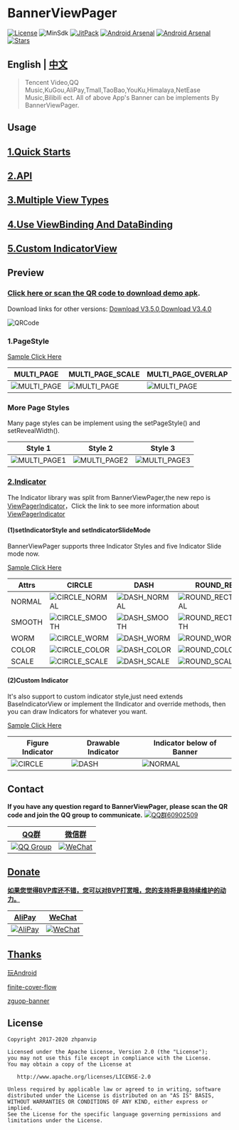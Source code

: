 # BannerViewPager

[![License](https://img.shields.io/github/license/zhpanvip/BannerViewPager)](https://github.com/zhpanvip/BannerViewPager/blob/master/LICENSE)
![MinSdk](https://img.shields.io/badge/API-19%2B-brightgreen)
[![JitPack](https://jitpack.io/v/zhpanvip/BannerViewPager.svg)](https://jitpack.io/#zhpanvip/BannerViewPager)
[![Android Arsenal](https://img.shields.io/badge/Android%20Arsenal-BannerViewPager-brightgreen.svg?style=flat)](https://android-arsenal.com/details/1/7961)
[![Android Arsenal](https://img.shields.io/badge/Android%20Arsenal-ViewPagerIndicator-brightgreen.svg?style=flat)](https://github.com/zhpanvip/viewpagerindicator)
[![Stars](https://img.shields.io/github/stars/zhpanvip/BannerViewPager)](https://github.com/zhpanvip/BannerViewPager/stargazers)


## English | [中文](https://github.com/zhpanvip/BannerViewPager/blob/master/README_CN.md)

> Tencent Video,QQ Music,KuGou,AliPay,Tmall,TaoBao,YouKu,Himalaya,NetEase Music,Bilibili ect. All of above App's Banner can be implements By BannerViewPager.


## Usage

## [1.Quick Starts](https://github.com/zhpanvip/BannerViewPager/wiki/01.Quick-Starts)

## [2.API](https://github.com/zhpanvip/BannerViewPager/wiki/02.Docment)

## [3.Multiple View Types](https://github.com/zhpanvip/BannerViewPager/wiki/03.Multiple-View-Types)

## [4.Use ViewBinding And DataBinding](https://github.com/zhpanvip/BannerViewPager/wiki/04.Use-ViewBinding-And-DataBinding)

## [5.Custom IndicatorView](https://github.com/zhpanvip/BannerViewPager/wiki/05.Custom-IndicatorView)


## Preview

 ### [Click here or scan the QR code to download demo apk](https://www.pgyer.com/bannerviewpager).
 
 Download links for other versions: [Download V3.5.0](https://www.pgyer.com/6c1abffc266a799fee559f1edc2cf6ff),[Download V3.4.0](https://www.pgyer.com/8c1deb4b38ea81d9c62e639dcdeeba39)

![QRCode](https://gitee.com/zhpanvip/images/raw/master/project/banner/qrcode.png)


### 1.PageStyle

[Sample Click Here](https://github.com/zhpanvip/BannerViewPager/blob/master/app/src/main/java/com/example/zhpan/banner/fragment/PageFragment.kt)

| MULTI_PAGE |MULTI_PAGE_SCALE | MULTI_PAGE_OVERLAP |
|--|--|--|
| ![MULTI_PAGE](https://gitee.com/zhpanvip/images/raw/master/project/banner/page_style_multi.gif) |![MULTI_PAGE](https://gitee.com/zhpanvip/images/raw/master/project/banner/page_style_multi_scale.gif) |![MULTI_PAGE](https://gitee.com/zhpanvip/images/raw/master/project/banner/page_style_multi_overlay.gif) |

### More Page Styles

Many page styles can be implement using the setPageStyle() and setRevealWidth().

| Style 1 | Style 2 | Style 3 |
|--|--|--|
| ![MULTI_PAGE1](https://gitee.com/zhpanvip/images/raw/master/project/banner/page_style_1.gif) |![MULTI_PAGE2](https://gitee.com/zhpanvip/images/raw/master/project/banner/page_style_2.gif) |![MULTI_PAGE3](https://gitee.com/zhpanvip/images/raw/master/project/banner/page_style_3.gif) |

### [2.Indicator](https://github.com/zhpanvip/viewpagerindicator)

The Indicator library was split from BannerViewPager,the new repo is [ViewPagerIndicator](https://github.com/zhpanvip/viewpagerindicator)，Click the link to see more information about [ViewPagerIndicator](https://github.com/zhpanvip/viewpagerindicator)

#### (1)setIndicatorStyle and setIndicatorSlideMode

BannerViewPager supports three Indicator Styles and five Indicator Slide mode now.

[Sample Click Here](https://github.com/zhpanvip/BannerViewPager/blob/master/app/src/main/java/com/example/zhpan/banner/fragment/IndicatorFragment.java)

| Attrs | CIRCLE | DASH | ROUND_RECT |
|--|--|--|--|
| NORMAL| ![CIRCLE_NORMAL](https://gitee.com/zhpanvip/images/raw/master/project/indicator/slide_circle_normal.gif) | ![DASH_NORMAL](https://gitee.com/zhpanvip/images/raw/master/project/indicator/style_dash_normal.gif) | ![ROUND_RECT_NORMAL](https://gitee.com/zhpanvip/images/raw/master/project/indicator/style_round_rect_normal.gif) |
| SMOOTH| ![CIRCLE_SMOOTH](https://gitee.com/zhpanvip/images/raw/master/project/indicator/slide_circle_smooth.gif) | ![DASH_SMOOTH](https://gitee.com/zhpanvip/images/raw/master/project/indicator/style_dash_smooth.gif) | ![ROUND_RECT_SMOOTH](https://gitee.com/zhpanvip/images/raw/master/project/indicator/style_round_rect_smooth.gif) |
| WORM| ![CIRCLE_WORM](https://gitee.com/zhpanvip/images/raw/master/project/indicator/slide_circle_worm.gif) | ![DASH_WORM](https://gitee.com/zhpanvip/images/raw/master/project/indicator/style_dash_worm.gif) | ![ROUND_WORM](https://gitee.com/zhpanvip/images/raw/master/project/indicator/style_round_rect_worm.gif) |
| COLOR| ![CIRCLE_COLOR](https://gitee.com/zhpanvip/images/raw/master/project/indicator/slide_circle_color.gif) | ![DASH_COLOR](https://gitee.com/zhpanvip/images/raw/master/project/indicator/style_dash_color.gif) | ![ROUND_COLOR](https://gitee.com/zhpanvip/images/raw/master/project/indicator/style_round_rect_color.gif) |
| SCALE| ![CIRCLE_SCALE](https://gitee.com/zhpanvip/images/raw/master/project/indicator/slide_circle_scale.gif) | ![DASH_SCALE](https://gitee.com/zhpanvip/images/raw/master/project/indicator/style_dash_scale.gif) | ![ROUND_SCALE](https://gitee.com/zhpanvip/images/raw/master/project/indicator/style_round_rect_scale.gif) |
#### (2)Custom Indicator

It's also support to custom indicator style,just need extends BaseIndicatorView or implement the IIndicator and override methods, then you can draw Indicators for whatever you want.

[Sample Click Here](https://github.com/zhpanvip/BannerViewPager/blob/master/app/src/main/java/com/example/zhpan/banner/fragment/OthersFragment.java)

| Figure Indicator | Drawable Indicator | Indicator below of Banner |
|--|--|--|
| ![CIRCLE](https://gitee.com/zhpanvip/images/raw/master/project/banner/style_custum.gif) | ![DASH](https://gitee.com/zhpanvip/images/raw/master/project/banner/style_custom2.gif) | ![NORMAL](https://gitee.com/zhpanvip/images/raw/master/project/banner/style_custom1.gif) |


## Contact

 **If you have any question regard to BannerViewPager, please scan the QR code and join the QQ group to communicate.** <a target="_blank" href="https://qm.qq.com/cgi-bin/qm/qr?k=yHQU7OuoIazbu8vXGt1wC37RsPzhnR61&jump_from=webapi"><img border="0" 
                                                                                                                         src="https://pub.idqqimg.com/wpa/images/group.png" alt="QQ群60902509" title="QQ群60902509">
 
 | QQ群 | 微信群 |
 |--|--|
 | ![QQ Group](https://gitee.com/zhpanvip/images/raw/master/project/group/qq_group.png) |  ![WeChat](https://gitee.com/zhpanvip/images/raw/master/project/group/wechat.png) |
 

## <span id="Sponsor"> Donate </span>

**如果您觉得BVP库还不错，您可以对BVP打赏哦，您的支持将是我持续维护的动力。**

| AliPay | WeChat |
|--|--|
| ![AliPay](https://gitee.com/zhpanvip/images/raw/master/project/pay/pay_alipay.jpg) |  ![WeChat](https://gitee.com/zhpanvip/images/raw/master/project/pay/pay_wechat.png) |


## Thanks

[玩Android](https://wanandroid.com/)

[finite-cover-flow](https://github.com/KoderLabs/finite-cover-flow)

[zguop-banner](https://github.com/zguop/banner)

License
-------

    Copyright 2017-2020 zhpanvip

    Licensed under the Apache License, Version 2.0 (the "License");
    you may not use this file except in compliance with the License.
    You may obtain a copy of the License at

       http://www.apache.org/licenses/LICENSE-2.0

    Unless required by applicable law or agreed to in writing, software
    distributed under the License is distributed on an "AS IS" BASIS,
    WITHOUT WARRANTIES OR CONDITIONS OF ANY KIND, either express or implied.
    See the License for the specific language governing permissions and
    limitations under the License.






